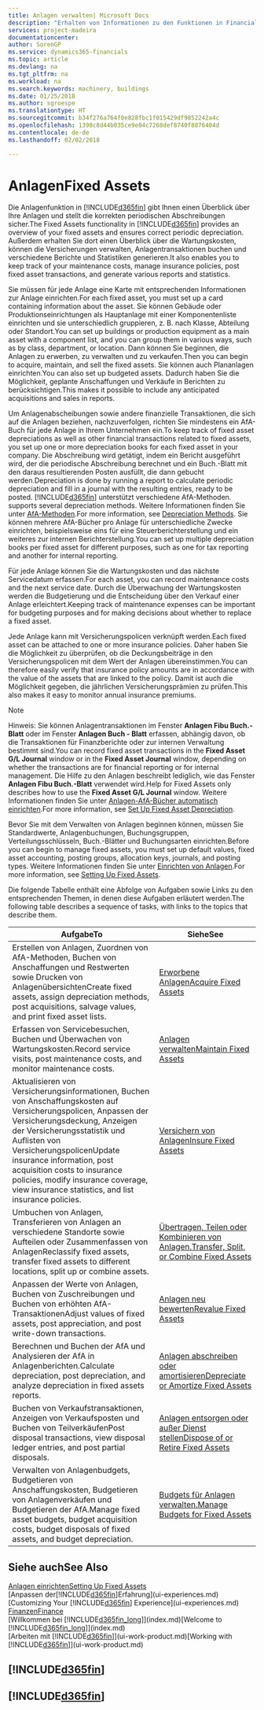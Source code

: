 ```yaml
---
title: Anlagen verwalten| Microsoft Docs
description: "Erhalten von Informationen zu den Funktionen in Financials und eine Übersicht erhalten, wie mit Anlagen gearbeitet wird."
services: project-madeira
documentationcenter: 
author: SorenGP
ms.service: dynamics365-financials
ms.topic: article
ms.devlang: na
ms.tgt_pltfrm: na
ms.workload: na
ms.search.keywords: machinery, buildings
ms.date: 01/25/2018
ms.author: sgroespe
ms.translationtype: HT
ms.sourcegitcommit: b34f276a764f0e828fbc1f015429df9852242a4c
ms.openlocfilehash: 1398c8d44b035ce9e84c7268def8740f8876404d
ms.contentlocale: de-de
ms.lasthandoff: 02/02/2018

---
```

# <a name="fixed-assets"></a><span data-ttu-id="5b8fe-103">Anlagen</span><span class="sxs-lookup"><span data-stu-id="5b8fe-103">Fixed Assets</span></span>
<span data-ttu-id="5b8fe-104">Die Anlagenfunktion in [!INCLUDE[d365fin](includes/d365fin_md.md)] gibt Ihnen einen Überblick über Ihre Anlagen und stellt die korrekten periodischen Abschreibungen sicher.</span><span class="sxs-lookup"><span data-stu-id="5b8fe-104">The Fixed Assets functionality in [!INCLUDE[d365fin](includes/d365fin_md.md)] provides an overview of your fixed assets and ensures correct periodic depreciation.</span></span> <span data-ttu-id="5b8fe-105">Außerdem erhalten Sie dort einen Überblick über die Wartungskosten, können die Versicherungen verwalten, Anlagentransaktionen buchen und verschiedene Berichte und Statistiken generieren.</span><span class="sxs-lookup"><span data-stu-id="5b8fe-105">It also enables you to keep track of your maintenance costs, manage insurance policies, post fixed asset transactions, and generate various reports and statistics.</span></span>

<span data-ttu-id="5b8fe-106">Sie müssen für jede Anlage eine Karte mit entsprechenden Informationen zur Anlage einrichten.</span><span class="sxs-lookup"><span data-stu-id="5b8fe-106">For each fixed asset, you must set up a card containing information about the asset.</span></span> <span data-ttu-id="5b8fe-107">Sie können Gebäude oder Produktionseinrichtungen als Hauptanlage mit einer Komponentenliste einrichten und sie unterschiedlich gruppieren, z. B. nach Klasse, Abteilung oder Standort.</span><span class="sxs-lookup"><span data-stu-id="5b8fe-107">You can set up buildings or production equipment as a main asset with a component list, and you can group them in various ways, such as by class, department, or location.</span></span> <span data-ttu-id="5b8fe-108">Dann können Sie beginnen, die Anlagen zu erwerben, zu verwalten und zu verkaufen.</span><span class="sxs-lookup"><span data-stu-id="5b8fe-108">Then you can begin to acquire, maintain, and sell the fixed assets.</span></span> <span data-ttu-id="5b8fe-109">Sie können auch Plananlagen einrichten.</span><span class="sxs-lookup"><span data-stu-id="5b8fe-109">You can also set up budgeted assets.</span></span> <span data-ttu-id="5b8fe-110">Dadurch haben Sie die Möglichkeit, geplante Anschaffungen und Verkäufe in Berichten zu berücksichtigen.</span><span class="sxs-lookup"><span data-stu-id="5b8fe-110">This makes it possible to include any anticipated acquisitions and sales in reports.</span></span>

<span data-ttu-id="5b8fe-111">Um Anlagenabscheibungen sowie andere finanzielle Transaktionen, die sich auf die Anlagen beziehen, nachzuverfolgen, richten Sie mindestens ein AfA-Buch für jede Anlage in Ihrem Unternehmen ein.</span><span class="sxs-lookup"><span data-stu-id="5b8fe-111">To keep track of fixed asset depreciations as well as other financial transactions related to fixed assets, you set up one or more depreciation books for each fixed asset in your company.</span></span> <span data-ttu-id="5b8fe-112">Die Abschreibung wird getätigt, indem ein Bericht ausgeführt wird, der die periodische Abschreibung berechnet und ein Buch.-Blatt mit den daraus resultierenden Posten ausfüllt, die dann gebucht werden.</span><span class="sxs-lookup"><span data-stu-id="5b8fe-112">Depreciation is done by running a report to calculate periodic depreciation and fill in a journal with the resulting entries, ready to be posted.</span></span> [!INCLUDE[d365fin](includes/d365fin_md.md)]<span data-ttu-id="5b8fe-113"> unterstützt verschiedene AfA-Methoden.</span><span class="sxs-lookup"><span data-stu-id="5b8fe-113"> supports several depreciation methods.</span></span> <span data-ttu-id="5b8fe-114">Weitere Informationen finden Sie unter [AfA-Methoden](fa-depreciation-methods.md).</span><span class="sxs-lookup"><span data-stu-id="5b8fe-114">For more information, see [Depreciation Methods](fa-depreciation-methods.md).</span></span> <span data-ttu-id="5b8fe-115">Sie können mehrere AfA-Bücher pro Anlage für unterschiedliche Zwecke einrichten, beispielsweise eins für eine Steuerberichterstellung und ein weiteres zur internen Berichterstellung.</span><span class="sxs-lookup"><span data-stu-id="5b8fe-115">You can set up multiple depreciation books per fixed asset for different purposes, such as one for tax reporting and another for internal reporting.</span></span>

<span data-ttu-id="5b8fe-116">Für jede Anlage können Sie die Wartungskosten und das nächste Servicedatum erfassen.</span><span class="sxs-lookup"><span data-stu-id="5b8fe-116">For each asset, you can record maintenance costs and the next service date.</span></span> <span data-ttu-id="5b8fe-117">Durch die Überwachung der Wartungskosten werden die Budgetierung und die Entscheidung über den Verkauf einer Anlage erleichtert.</span><span class="sxs-lookup"><span data-stu-id="5b8fe-117">Keeping track of maintenance expenses can be important for budgeting purposes and for making decisions about whether to replace a fixed asset.</span></span>

<span data-ttu-id="5b8fe-118">Jede Anlage kann mit Versicherungspolicen verknüpft werden.</span><span class="sxs-lookup"><span data-stu-id="5b8fe-118">Each fixed asset can be attached to one or more insurance policies.</span></span> <span data-ttu-id="5b8fe-119">Daher haben Sie die Möglichkeit zu überprüfen, ob die Deckungsbeiträge in den Versicherungspolicen mit dem Wert der Anlagen übereinstimmen.</span><span class="sxs-lookup"><span data-stu-id="5b8fe-119">You can therefore easily verify that insurance policy amounts are in accordance with the value of the assets that are linked to the policy.</span></span> <span data-ttu-id="5b8fe-120">Damit ist auch die Möglichkeit gegeben, die jährlichen Versicherungsprämien zu prüfen.</span><span class="sxs-lookup"><span data-stu-id="5b8fe-120">This also makes it easy to monitor annual insurance premiums.</span></span>

> [!NOTE]  
>   <span data-ttu-id="5b8fe-121">Hinweis: Sie können Anlagentransaktionen im Fenster **Anlagen Fibu Buch.-Blatt** oder im Fenster **Anlagen Buch - Blatt** erfassen, abhängig davon, ob die Transaktionen für Finanzberichte oder zur internen Verwaltung bestimmt sind.</span><span class="sxs-lookup"><span data-stu-id="5b8fe-121">You can record fixed asset transactions in the **Fixed Asset G/L Journal** window or in the **Fixed Asset Journal** window, depending on whether the transactions are for financial reporting or for internal management.</span></span> <span data-ttu-id="5b8fe-122">Die Hilfe zu den Anlagen beschreibt lediglich, wie das Fenster **Anlagen Fibu Buch.-Blatt** verwendet wird.</span><span class="sxs-lookup"><span data-stu-id="5b8fe-122">Help for Fixed Assets only describes how to use the **Fixed Asset G/L Journal** window.</span></span> <span data-ttu-id="5b8fe-123">Weitere Informationen finden Sie unter [Anlagen-AfA-Bücher automatisch einrichten](fa-how-setup-depreciation.md).</span><span class="sxs-lookup"><span data-stu-id="5b8fe-123">For more information, see [Set Up Fixed Asset Depreciation](fa-how-setup-depreciation.md).</span></span>

<span data-ttu-id="5b8fe-124">Bevor Sie mit dem Verwalten von Anlagen beginnen können, müssen Sie Standardwerte, Anlagenbuchungen, Buchungsgruppen, Verteilungsschlüsseln, Buch.-Blätter und Buchungsarten einrichten.</span><span class="sxs-lookup"><span data-stu-id="5b8fe-124">Before you can begin to manage fixed assets, you must set up default values, fixed asset accounting, posting groups, allocation keys, journals, and posting types.</span></span> <span data-ttu-id="5b8fe-125">Weitere Informationen finden Sie unter [Einrichten von Anlagen](fa-setup.md).</span><span class="sxs-lookup"><span data-stu-id="5b8fe-125">For more information, see [Setting Up Fixed Assets](fa-setup.md).</span></span>

<span data-ttu-id="5b8fe-126">Die folgende Tabelle enthält eine Abfolge von Aufgaben sowie Links zu den entsprechenden Themen, in denen diese Aufgaben erläutert werden.</span><span class="sxs-lookup"><span data-stu-id="5b8fe-126">The following table describes a sequence of tasks, with links to the topics that describe them.</span></span>

| <span data-ttu-id="5b8fe-127">Aufgabe</span><span class="sxs-lookup"><span data-stu-id="5b8fe-127">To</span></span> | <span data-ttu-id="5b8fe-128">Siehe</span><span class="sxs-lookup"><span data-stu-id="5b8fe-128">See</span></span> |
| --- | --- |
| <span data-ttu-id="5b8fe-129">Erstellen von Anlagen, Zuordnen von AfA-Methoden, Buchen von Anschaffungen und Restwerten sowie Drucken von Anlagenübersichten</span><span class="sxs-lookup"><span data-stu-id="5b8fe-129">Create fixed assets, assign depreciation methods, post acquisitions, salvage values, and print fixed asset lists.</span></span> |[<span data-ttu-id="5b8fe-130">Erworbene Anlagen</span><span class="sxs-lookup"><span data-stu-id="5b8fe-130">Acquire Fixed Assets</span></span>](fa-how-acquire.md) |
| <span data-ttu-id="5b8fe-131">Erfassen von Servicebesuchen, Buchen und Überwachen von Wartungskosten.</span><span class="sxs-lookup"><span data-stu-id="5b8fe-131">Record service visits, post maintenance costs, and monitor maintenance costs.</span></span> |[<span data-ttu-id="5b8fe-132">Anlagen verwalten</span><span class="sxs-lookup"><span data-stu-id="5b8fe-132">Maintain Fixed Assets</span></span>](fa-how-maintain.md) |
| <span data-ttu-id="5b8fe-133">Aktualisieren von Versicherungsinformationen, Buchen von Anschaffungskosten auf Versicherungspolicen, Anpassen der Versicherungsdeckung, Anzeigen der Versicherungsstatistik und Auflisten von Versicherungspolicen</span><span class="sxs-lookup"><span data-stu-id="5b8fe-133">Update insurance information, post acquisition costs to insurance policies, modify insurance coverage, view insurance statistics, and list insurance policies.</span></span> |[<span data-ttu-id="5b8fe-134">Versichern von Anlagen</span><span class="sxs-lookup"><span data-stu-id="5b8fe-134">Insure Fixed Assets</span></span>](fa-how-insure.md) |
| <span data-ttu-id="5b8fe-135">Umbuchen von Anlagen, Transferieren von Anlagen an verschiedene Standorte sowie Aufteilen oder Zusammenfassen von Anlagen</span><span class="sxs-lookup"><span data-stu-id="5b8fe-135">Reclassify fixed assets, transfer fixed assets to different locations, split up or combine assets.</span></span> |[<span data-ttu-id="5b8fe-136">Übertragen, Teilen oder Kombinieren von Anlagen.</span><span class="sxs-lookup"><span data-stu-id="5b8fe-136">Transfer, Split, or Combine Fixed Assets</span></span>](fa-how-trans-split-combine.md) |
| <span data-ttu-id="5b8fe-137">Anpassen der Werte von Anlagen, Buchen von Zuschreibungen und Buchen von erhöhten AfA-Transaktionen</span><span class="sxs-lookup"><span data-stu-id="5b8fe-137">Adjust values of fixed assets, post appreciation, and post write-down transactions.</span></span> |[<span data-ttu-id="5b8fe-138">Anlagen neu bewerten</span><span class="sxs-lookup"><span data-stu-id="5b8fe-138">Revalue Fixed Assets</span></span>](fa-how-revalue.md) |
| <span data-ttu-id="5b8fe-139">Berechnen und Buchen der AfA und Analysieren der AfA in Anlagenberichten.</span><span class="sxs-lookup"><span data-stu-id="5b8fe-139">Calculate depreciation, post depreciation, and  analyze depreciation in fixed assets reports.</span></span> |[<span data-ttu-id="5b8fe-140">Anlagen abschreiben oder amortisieren</span><span class="sxs-lookup"><span data-stu-id="5b8fe-140">Depreciate or Amortize Fixed Assets</span></span>](fa-how-depreciate-amortize.md) |
| <span data-ttu-id="5b8fe-141">Buchen von Verkaufstransaktionen, Anzeigen von Verkaufsposten und Buchen von Teilverkäufen</span><span class="sxs-lookup"><span data-stu-id="5b8fe-141">Post disposal transactions, view disposal ledger entries, and post partial disposals.</span></span> |[<span data-ttu-id="5b8fe-142">Anlagen entsorgen oder außer Dienst stellen</span><span class="sxs-lookup"><span data-stu-id="5b8fe-142">Dispose of or Retire Fixed Assets</span></span>](fa-how-dispose-retire.md) |
| <span data-ttu-id="5b8fe-143">Verwalten von Anlagenbudgets, Budgetieren von Anschaffungskosten, Budgetieren von Anlagenverkäufen und Budgetieren der AfA.</span><span class="sxs-lookup"><span data-stu-id="5b8fe-143">Manage fixed asset budgets, budget acquisition costs, budget disposals of fixed assets, and budget depreciation.</span></span> |[<span data-ttu-id="5b8fe-144">Budgets für Anlagen verwalten.</span><span class="sxs-lookup"><span data-stu-id="5b8fe-144">Manage Budgets for Fixed Assets</span></span>](fa-how-manage-budgets.md) |

## <a name="see-also"></a><span data-ttu-id="5b8fe-145">Siehe auch</span><span class="sxs-lookup"><span data-stu-id="5b8fe-145">See Also</span></span>
[<span data-ttu-id="5b8fe-146">Anlagen einrichten</span><span class="sxs-lookup"><span data-stu-id="5b8fe-146">Setting Up Fixed Assets</span></span>](fa-setup.md)  
<span data-ttu-id="5b8fe-147">[Anpassen der[!INCLUDE[d365fin](includes/d365fin_md.md)]Erfahrung](ui-experiences.md)</span><span class="sxs-lookup"><span data-stu-id="5b8fe-147">[Customizing Your [!INCLUDE[d365fin](includes/d365fin_md.md)] Experience](ui-experiences.md)</span></span>  
[<span data-ttu-id="5b8fe-148">Finanzen</span><span class="sxs-lookup"><span data-stu-id="5b8fe-148">Finance</span></span>](finance.md)  
<span data-ttu-id="5b8fe-149">[Willkommen bei [!INCLUDE[d365fin_long](includes/d365fin_long_md.md)]](index.md)</span><span class="sxs-lookup"><span data-stu-id="5b8fe-149">[Welcome to [!INCLUDE[d365fin_long](includes/d365fin_long_md.md)]](index.md)</span></span>  
<span data-ttu-id="5b8fe-150">[Arbeiten mit [!INCLUDE[d365fin](includes/d365fin_md.md)]](ui-work-product.md)</span><span class="sxs-lookup"><span data-stu-id="5b8fe-150">[Working with [!INCLUDE[d365fin](includes/d365fin_md.md)]](ui-work-product.md)</span></span>

## [!INCLUDE[d365fin](includes/free_trial_md.md)]  
## [!INCLUDE[d365fin](includes/training_link_md.md)]

